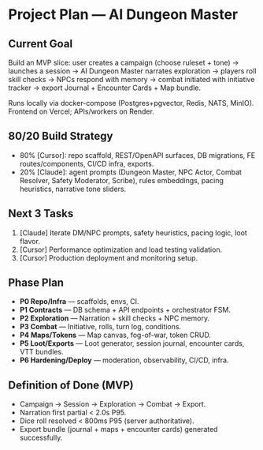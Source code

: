 # Project Plan — AI Dungeon Master

## Current Goal
Build an MVP slice: user creates a campaign (choose ruleset + tone) → launches a session → AI Dungeon Master narrates exploration → players roll skill checks → NPCs respond with memory → combat initiated with initiative tracker → export Journal + Encounter Cards + Map bundle.

Runs locally via docker-compose (Postgres+pgvector, Redis, NATS, MinIO). Frontend on Vercel; APIs/workers on Render.

## 80/20 Build Strategy
- 80% [Cursor]: repo scaffold, REST/OpenAPI surfaces, DB migrations, FE routes/components, CI/CD infra, exports.
- 20% [Claude]: agent prompts (Dungeon Master, NPC Actor, Combat Resolver, Safety Moderator, Scribe), rules embeddings, pacing heuristics, narrative tone sliders.

## Next 3 Tasks
1. [Claude] Iterate DM/NPC prompts, safety heuristics, pacing logic, loot flavor.
2. [Cursor] Performance optimization and load testing validation.
3. [Cursor] Production deployment and monitoring setup.

## Phase Plan
- **P0 Repo/Infra** — scaffolds, envs, CI.
- **P1 Contracts** — DB schema + API endpoints + orchestrator FSM.
- **P2 Exploration** — Narration + skill checks + NPC memory.
- **P3 Combat** — Initiative, rolls, turn log, conditions.
- **P4 Maps/Tokens** — Map canvas, fog-of-war, token CRUD.
- **P5 Loot/Exports** — Loot generator, session journal, encounter cards, VTT bundles.
- **P6 Hardening/Deploy** — moderation, observability, CI/CD, infra.

## Definition of Done (MVP)
- Campaign → Session → Exploration → Combat → Export.
- Narration first partial < 2.0s P95.
- Dice roll resolved < 800ms P95 (server authoritative).
- Export bundle (journal + maps + encounter cards) generated successfully.
